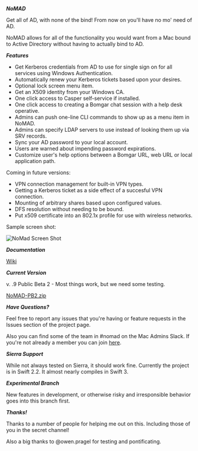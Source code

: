 ***NoMAD***

Get all of AD, with none of the bind! From now on you'll have no mo' need of AD.

NoMAD allows for all of the functionality you would want from a Mac bound to
Active Directory without having to actually bind to AD.

***Features***

- Get Kerberos credentials from AD to use for single sign on for all services using Windows Authentication.
- Automatically renew your Kerberos tickets based upon your desires.
- Optional lock screen menu item.
- Get an X509 identity from your Windows CA.
- One click access to Casper self-service if installed.
- One click access to creating a Bomgar chat session with a help desk operative.
- Admins can push one-line CLI commands to show up as a menu item in NoMAD.
- Admins can specify LDAP servers to use instead of looking them up via SRV records.
- Sync your AD password to your local account.
- Users are warned about impending password expirations.
- Customize user's help options between a Bomgar URL, web URL or local application path.

Coming in future versions:

- VPN connection management for built-in VPN types.
- Getting a Kerberos ticket as a side effect of a succesful VPN connection.
- Mounting of arbitrary shares based upon configured values.
- DFS resolution without needing to be bound.
- Put x509 certificate into an 802.1x profile for use with wireless networks.

Sample screen shot:

![NoMad Screen Shot](https://gitlab.com/Mactroll/NoMAD/raw/master/screen-shot "NoMAD Screen Shot")

***Documentation***

[Wiki](https://gitlab.com/Mactroll/NoMAD/wikis/home "NoMAD Wiki")

***Current Version***

v. .9 Public Beta 2 - Most things work, but we need some testing.

[NoMAD-PB2.zip](/uploads/68b3c828d9622b3f86affddc9dc1687f/NoMAD-PB2.zip)

***Have Questions?***

Feel free to report any issues that you're having or feature requests in the Issues section of the project page.

Also you can find some of the team in #nomad on the Mac Admins Slack. If you're not already a member you can join [here](http://macadmins.org).

***Sierra Support***

While not always tested on Sierra, it should work fine. Currently the project is in Swift 2.2. It almost nearly compiles in Swift 3.

***Experimental Branch***

New features in development, or otherwise risky and irresponsible behavior goes into this branch first.

***Thanks!***

Thanks to a number of people for helping me out on this. Including those of you in the secret channel!

Also a big thanks to @owen.pragel for testing and pontificating.